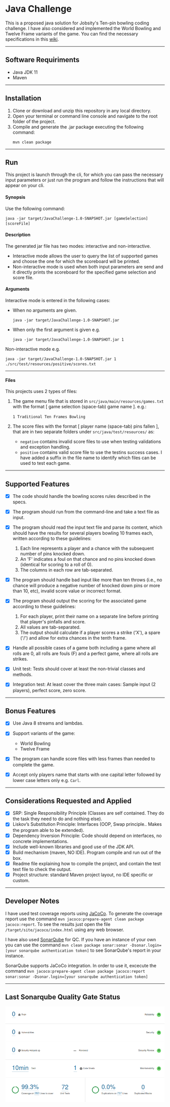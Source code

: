 # Java Challenge

This is a proposed java solution for Jobsity's Ten-pin bowling coding challenge. I have also considered and implemented the World Bowling and Twelve Frame variants of the game. You can find the necessary specifications in this [wiki](https://en.wikipedia.org/wiki/Ten-pin_bowling 'Ten-pin bowling').

---

## Software Requiriments

- Java JDK 11
- Maven

---

## Installation

1. Clone or download and unzip this repository in any local directory.
2. Open your terminal or command line console and navigate to the root folder of the project.
3. Compile and generate the .jar package executing the following command:
   ```console
   mvn clean package
   ```

---

## Run

This project is launch through the cli, for which you can pass the necessary input parameters or just run the program and follow the instructions that will appear on your cli.

#### Synopsis

Use the following command:

```console
java -jar target/JavaChallenge-1.0-SNAPSHOT.jar [gameSelection] [scoreFile]
```

#### Description

The generated jar file has two modes: interactive and non-interactive.

- Interactive mode allows the user to query the list of supported games and choose the one for which the scoreboard will be printed.
- Non-interactive mode is used when both input parameters are send and it directly prints the scoreboard for the specified game selection and score file.

#### Arguments

Interactive mode is entered in the following cases:

- When no arguments are given.
  ```console
  java -jar target/JavaChallenge-1.0-SNAPSHOT.jar
  ```
- When only the first argument is given e.g.
  ```console
  java -jar target/JavaChallenge-1.0-SNAPSHOT.jar 1
  ```

Non-interactive mode e.g.

```console
java -jar target/JavaChallenge-1.0-SNAPSHOT.jar 1 ./src/test/resources/positive/scores.txt
```

---

#### Files

This projects uses 2 types of files:

1. The game menu file that is stored in `src/java/main/resources/games.txt` with the format [ game selection (space-tab) game name ]. e.g.:

   <code>1&emsp;Traditional Ten Frames Bowling</code>

2. The score files with the format [ player name (space-tab) pins fallen ], that are in two separate folders under `src/java/test/resources/` as:
   - `negative` contains invalid score files to use when testing validations and exception handling.
   - `positive` contains valid score file to use the testins success cases. I have added a suffix in the file name to identify which files can be used to test each game.

---

## Supported Features

- [x] The code should handle the bowling scores rules described in the specs.
- [x] The program should run from the command-line and take a text file as input.
- [x] The program should read the input text file and parse its content, which should have the results for several players bowling 10 frames each, written according to these guidelines:

  1.  Each line represents a player and a chance with the subsequent number of pins knocked down.
  2.  An 'F' indicates a foul on that chance and no pins knocked down (identical for scoring to a roll of 0).
  3.  The columns in each row are tab-separated.

- [x] The program should handle bad input like more than ten throws (i.e., no chance will produce a negative number of knocked down pins or more than 10, etc), invalid score value or incorrect format.
- [x] The program should output the scoring for the associated game according to these guidelines:

  1.  For each player, print their name on a separate line before printing that player's pinfalls and score.
  2.  All values are tab-separated.
  3.  The output should calculate if a player scores a strike ('X'), a spare ('/') and allow for extra chances in the tenth frame.

- [x] Handle all possible cases of a game both including a game where all rolls are 0, all rolls are fouls (F) and a perfect game, where all rolls are strikes.
- [x] Unit test: Tests should cover at least the non-trivial classes and methods.
- [x] Integration test: At least cover the three main cases: Sample input (2 players), perfect score, zero score.

---

## Bonus Features

- [x] Use Java 8 streams and lambdas.
- [x] Support variants of the game:

  - World Bowling
  - Twelve Frame

- [x] The program can handle score files with less frames than needed to complete the game.
- [x] Accept only players name that starts with one capital letter followed by lower case letters only e.g. `Carl`.

---

## Considerations Requested and Applied

- [x] SRP: Single Responsibility Principle (Classes are self contained. They do the task they need to do and nothing else).
- [x] Liskov’s Substitution Principle: Interfaces (OOP, Swap principle.. Makes the program able to be extended).
- [x] Dependency Inversion Principle: Code should depend on interfaces, no concrete implementations.
- [x] Include well-known libraries and good use of the JDK API.
- [x] Build mechanism (maven, NO IDE). Program compile and run out of the box.
- [x] Readme file explaining how to compile the project, and contain the test text file to check the output.
- [x] Project structure: standard Maven project layout, no IDE specific or custom.

---

## Developer Notes

I have used test coverage reports using [JaCoCo](https://www.eclemma.org/jacoco/ 'Java Code Coverage Library'). To generate the coverage report use the command `mvn jacoco:prepare-agent clean package jacoco:report`. To see the results just open the file `/target/site/jacoco/index.html` using any web browser.

I have also used [SonarQube](https://www.sonarqube.org/ "SonarQube's Home Page") for QC. If you have an instance of your own you can use the command `mvn clean package sonar:sonar -Dsonar.login=[your sonarqube authentication token]` to see SonarQube's report in your instance.

SonarQube supports JaCoCo integration. In order to use it, excecute the command `mvn jacoco:prepare-agent clean package jacoco:report sonar:sonar -Dsonar.login=[your sonarqube authentication token]`

---

## Last Sonarqube Quality Gate Status

![SonarQube Project Overview](images/sonar.png 'SonarQube Project Overview')
